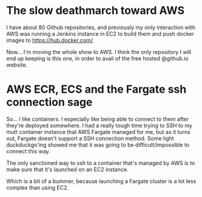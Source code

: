 # The slow deathmarch toward AWS
I have about 80 Github repositories, and previously my only interaction with
AWS was running a Jenkins instance in EC2 to build them and push docker images
to https://hub.docker.com/.

Now... I'm moving the whole show to AWS. I think the only repository I will end
up keeping is this one, in order to avail of the free hosted @github.io
website.

# AWS ECR, ECS and the Fargate ssh connection sage
So... I like containers. I especially like being able to connect to them after
they're deployed somewhere. I had a really tough time trying to SSH to my mutt
container instance that AWS Fargate managed for me, but as it turns out,
Fargate doesn't support a SSH connection method. Some light duckduckgo'ing
showed me that it was going to be difficult/impossible to connect this way.

The only sanctioned way to ssh to a container that's managed by AWS is to make
sure that it's launched on an EC2 instance.

Which is a bit of a bummer, because launching a Fargate cluster is a lot less
complex than using EC2.
